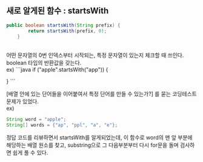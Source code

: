 ## 새로 알게된 함수 : startsWith
```java
public boolean startsWith(String prefix) {
        return startsWith(prefix, 0);
    }
```
<br>
어떤 문자열의 0번 인덱스부터 시작되는, 특정 문자열이 있는지 체크할 때 쓰인다.
boolean 타입의 반환값을 갖는다.
<br>
ex)
```java
if ("apple".startsWith("app")) {

}
        ```

[배열 안에 있는 단어들을 이어붙여서 특정 단어를 만들 수 있는가?] 를 묻는 코딩테스트 문제가 있었다. <br>
ex)
```java
String word = "apple";
String[] words = {"ap", "ppl", "a", "e"};
```
정답 코드를 리뷰하면서 startsWith를 알게되었는데, 이 함수로 word의 맨 앞 부분에 해당하는 배열 원소를 찾고, substring으로 그 다음부분부터 다시 for문을 돌며 검사하면 쉽게 풀 수 있다.


